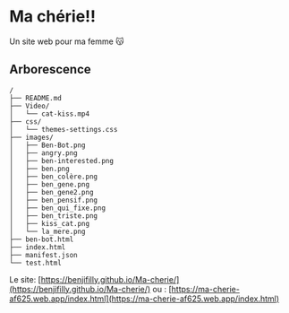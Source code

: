 # Ma chérie!!

Un site web pour ma femme 😽

## Arborescence
```
/
├── README.md
├── Video/
│   └── cat-kiss.mp4
├── css/
│   └── themes-settings.css
├── images/
│   ├── Ben-Bot.png
│   ├── angry.png
│   ├── ben-interested.png
│   ├── ben.png
│   ├── ben_colère.png
│   ├── ben_gene.png
│   ├── ben_gene2.png
│   ├── ben_pensif.png
│   ├── ben_qui_fixe.png
│   ├── ben_triste.png
│   ├── kiss_cat.png
│   └── la_mere.png
├── ben-bot.html
├── index.html
├── manifest.json
└── test.html
```

Le site: [https://benjifilly.github.io/Ma-cherie/](https://benjifilly.github.io/Ma-cherie/)
ou : [https://ma-cherie-af625.web.app/index.html](https://ma-cherie-af625.web.app/index.html)
